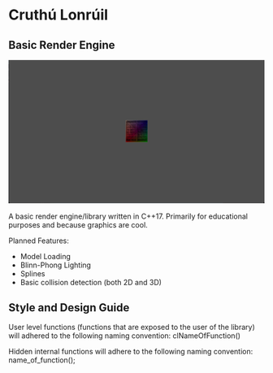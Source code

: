 # Cruthú Lonrúil

## Basic Render Engine

![cruthu lonruil](./assets/cl0.01.png)

A basic render engine/library written in C++17. Primarily for educational purposes and because graphics are cool.

Planned Features:
- Model Loading
- Blinn-Phong Lighting
- Splines
- Basic collision detection (both 2D and 3D)

## Style and Design Guide

User level functions (functions that are exposed to the user of the library) will adhered to the following naming convention: clNameOfFunction()

Hidden internal functions will adhere to the following naming convention: name_of_function(); 